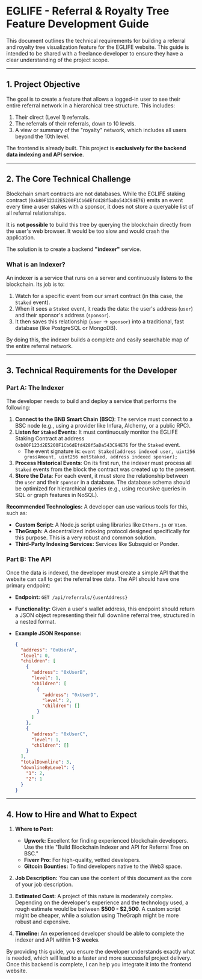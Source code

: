 # EGLIFE - Referral & Royalty Tree Feature Development Guide

This document outlines the technical requirements for building a referral and royalty tree visualization feature for the EGLIFE website. This guide is intended to be shared with a freelance developer to ensure they have a clear understanding of the project scope.

---

## **1. Project Objective**

The goal is to create a feature that allows a logged-in user to see their entire referral network in a hierarchical tree structure. This includes:
1.  Their direct (Level 1) referrals.
2.  The referrals of their referrals, down to 10 levels.
3.  A view or summary of the "royalty" network, which includes all users beyond the 10th level.

The frontend is already built. This project is **exclusively for the backend data indexing and API service**.

---

## **2. The Core Technical Challenge**

Blockchain smart contracts are not databases. While the EGLIFE staking contract (`0xb80F123d2E5200F1Cb6dEfd428f5aDa543C94E76`) emits an event every time a user stakes with a sponsor, it does not store a queryable list of all referral relationships.

It is **not possible** to build this tree by querying the blockchain directly from the user's web browser. It would be too slow and would crash the application.

The solution is to create a backend **"indexer"** service.

### **What is an Indexer?**

An indexer is a service that runs on a server and continuously listens to the blockchain. Its job is to:
1.  Watch for a specific event from our smart contract (in this case, the `Staked` event).
2.  When it sees a `Staked` event, it reads the data: the user's address (`user`) and their sponsor's address (`sponsor`).
3.  It then saves this relationship (`user` -> `sponsor`) into a traditional, fast database (like PostgreSQL or MongoDB).

By doing this, the indexer builds a complete and easily searchable map of the entire referral network.

---

## **3. Technical Requirements for the Developer**

### **Part A: The Indexer**

The developer needs to build and deploy a service that performs the following:

1.  **Connect to the BNB Smart Chain (BSC)**: The service must connect to a BSC node (e.g., using a provider like Infura, Alchemy, or a public RPC).
2.  **Listen for `Staked` Events**: It must continuously monitor the EGLIFE Staking Contract at address `0xb80F123d2E5200F1Cb6dEfd428f5aDa543C94E76` for the `Staked` event.
    *   The event signature is: `event Staked(address indexed user, uint256 grossAmount, uint256 netStaked, address indexed sponsor);`
3.  **Process Historical Events**: On its first run, the indexer must process all `Staked` events from the block the contract was created up to the present.
4.  **Store the Data**: For each event, it must store the relationship between the `user` and their `sponsor` in a database. The database schema should be optimized for hierarchical queries (e.g., using recursive queries in SQL or graph features in NoSQL).

**Recommended Technologies:** A developer can use various tools for this, such as:
*   **Custom Script:** A Node.js script using libraries like `Ethers.js` or `Viem`.
*   **TheGraph:** A decentralized indexing protocol designed specifically for this purpose. This is a very robust and common solution.
*   **Third-Party Indexing Services:** Services like Subsquid or Ponder.

### **Part B: The API**

Once the data is indexed, the developer must create a simple API that the website can call to get the referral tree data. The API should have one primary endpoint:

*   **Endpoint:** `GET /api/referrals/{userAddress}`

*   **Functionality:** Given a user's wallet address, this endpoint should return a JSON object representing their full downline referral tree, structured in a nested format.

*   **Example JSON Response:**
    ```json
    {
      "address": "0xUserA",
      "level": 0,
      "children": [
        {
          "address": "0xUserB",
          "level": 1,
          "children": [
            {
              "address": "0xUserD",
              "level": 2,
              "children": []
            }
          ]
        },
        {
          "address": "0xUserC",
          "level": 1,
          "children": []
        }
      ],
      "totalDownline": 3,
      "downlineByLevel": {
        "1": 2,
        "2": 1
      }
    }
    ```

---

## **4. How to Hire and What to Expect**

1.  **Where to Post:**
    *   **Upwork:** Excellent for finding experienced blockchain developers. Use the title "Build Blockchain Indexer and API for Referral Tree on BSC."
    *   **Fiverr Pro:** For high-quality, vetted developers.
    *   **Gitcoin Bounties:** To find developers native to the Web3 space.

2.  **Job Description:** You can use the content of this document as the core of your job description.

3.  **Estimated Cost:** A project of this nature is moderately complex. Depending on the developer's experience and the technology used, a rough estimate would be between **$500 - $2,500**. A custom script might be cheaper, while a solution using TheGraph might be more robust and expensive.

4.  **Timeline:** An experienced developer should be able to complete the indexer and API within **1-3 weeks**.

By providing this guide, you ensure the developer understands exactly what is needed, which will lead to a faster and more successful project delivery. Once this backend is complete, I can help you integrate it into the frontend website.
    